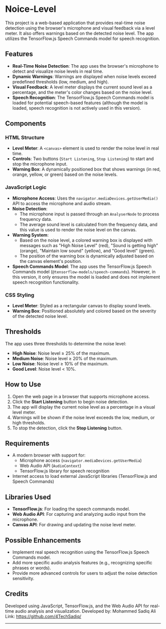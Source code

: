 # Noice-Level

This project is a web-based application that provides real-time noise detection using the browser's microphone and visual feedback via a level meter. It also offers warnings based on the detected noise level. The app utilizes the TensorFlow.js Speech Commands model for speech recognition.

## Features

- **Real-Time Noise Detection**: The app uses the browser's microphone to detect and visualize noise levels in real time.
- **Dynamic Warnings**: Warnings are displayed when noise levels exceed predefined thresholds (low, medium, and high).
- **Visual Feedback**: A level meter displays the current sound level as a percentage, and the meter's color changes based on the noise level.
- **Speech Recognition**: The TensorFlow.js Speech Commands model is loaded for potential speech-based features (although the model is loaded, speech recognition is not actively used in this version).

## Components

### HTML Structure
- **Level Meter**: A `<canvas>` element is used to render the noise level in real time.
- **Controls**: Two buttons (`Start Listening`, `Stop Listening`) to start and stop the microphone input.
- **Warning Box**: A dynamically positioned box that shows warnings (in red, orange, yellow, or green) based on the noise levels.

### JavaScript Logic
- **Microphone Access**: Uses the `navigator.mediaDevices.getUserMedia()` API to access the microphone and audio stream.
- **Noise Detection**: 
  - The microphone input is passed through an `AnalyserNode` to process frequency data.
  - The average sound level is calculated from the frequency data, and this value is used to render the noise level on the canvas.
- **Warning System**: 
  - Based on the noise level, a colored warning box is displayed with messages such as "High Noise Level" (red), "Sound is getting high" (orange), "Maintain low sound" (yellow), and "Good level" (green).
  - The position of the warning box is dynamically adjusted based on the canvas element's position.
- **Speech Commands Model**: The app uses the TensorFlow.js Speech Commands model (`@tensorflow-models/speech-commands`). However, in this version, it only ensures the model is loaded and does not implement speech recognition functionality.

### CSS Styling
- **Level Meter**: Styled as a rectangular canvas to display sound levels.
- **Warning Box**: Positioned absolutely and colored based on the severity of the detected noise level.

## Thresholds

The app uses three thresholds to determine the noise level:
- **High Noise**: Noise level ≥ 25% of the maximum.
- **Medium Noise**: Noise level ≥ 20% of the maximum.
- **Low Noise**: Noise level ≥ 10% of the maximum.
- **Good Level**: Noise level < 10%.

## How to Use

1. Open the web page in a browser that supports microphone access.
2. Click the **Start Listening** button to begin noise detection.
3. The app will display the current noise level as a percentage in a visual level meter.
4. Warnings will be shown if the noise level exceeds the low, medium, or high thresholds.
5. To stop the detection, click the **Stop Listening** button.

## Requirements

- A modern browser with support for:
  - Microphone access (`navigator.mediaDevices.getUserMedia`)
  - Web Audio API (`AudioContext`)
  - TensorFlow.js library for speech recognition
- Internet access to load external JavaScript libraries (TensorFlow.js and Speech Commands)

## Libraries Used

- **TensorFlow.js**: For loading the speech commands model.
- **Web Audio API**: For capturing and analyzing audio input from the microphone.
- **Canvas API**: For drawing and updating the noise level meter.

## Possible Enhancements

- Implement real speech recognition using the TensorFlow.js Speech Commands model.
- Add more specific audio analysis features (e.g., recognizing specific phrases or words).
- Provide more advanced controls for users to adjust the noise detection sensitivity.

## Credits

Developed using JavaScript, TensorFlow.js, and the Web Audio API for real-time audio analysis and visualization.
Developed by: Mohammed Sadiq Ali
Link: https://github.com/4TechSadiq/

---

